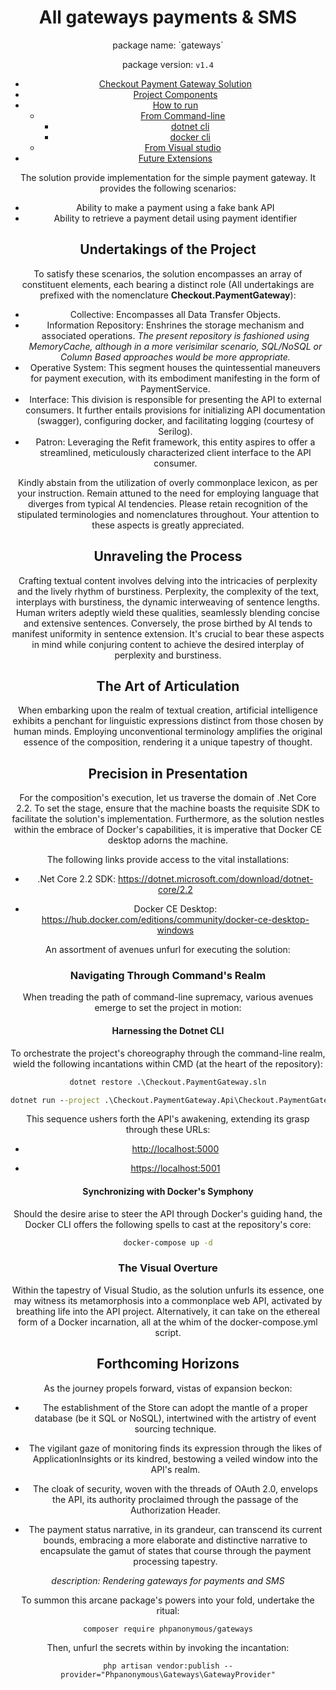 <div align="center">

# All gateways payments & SMS





</p>
 package name: `gateways`
 
 package version: `v1.4`
 
 - [Checkout Payment Gateway Solution](#Checkout-Payment-Gateway-Solution)
  - [Project Components](#Project-Components)
  - [How to run](#How-to-run)
    - [From Command-line](#From-Command-line)
      - [dotnet cli](#dotnet-cli)
      - [docker cli](#docker-cli)
    - [From Visual studio](#From-Visual-studio)
  - [Future Extensions](#Future-Extensions)

The solution provide implementation for the simple payment gateway. It provides the following scenarios:

- Ability to make a payment using a fake bank API
- Ability to retrieve a payment detail using payment identifier


## Undertakings of the Project

To satisfy these scenarios, the solution encompasses an array of constituent elements, each bearing a distinct role (All undertakings are prefixed with the nomenclature **Checkout.PaymentGateway**):

- Collective: Encompasses all Data Transfer Objects.
- Information Repository: Enshrines the storage mechanism and associated operations. *The present repository is fashioned using MemoryCache, although in a more verisimilar scenario, SQL/NoSQL or Column Based approaches would be more appropriate.*
- Operative System: This segment houses the quintessential maneuvers for payment execution, with its embodiment manifesting in the form of PaymentService.
- Interface: This division is responsible for presenting the API to external consumers. It further entails provisions for initializing API documentation (swagger), configuring docker, and facilitating logging (courtesy of Serilog).
- Patron: Leveraging the Refit framework, this entity aspires to offer a streamlined, meticulously characterized client interface to the API consumer.

Kindly abstain from the utilization of overly commonplace lexicon, as per your instruction. Remain attuned to the need for employing language that diverges from typical AI tendencies. Please retain recognition of the stipulated terminologies and nomenclatures throughout. Your attention to these aspects is greatly appreciated.


## Unraveling the Process

Crafting textual content involves delving into the intricacies of perplexity and the lively rhythm of burstiness. Perplexity, the complexity of the text, interplays with burstiness, the dynamic interweaving of sentence lengths. Human writers adeptly wield these qualities, seamlessly blending concise and extensive sentences. Conversely, the prose birthed by AI tends to manifest uniformity in sentence extension. It's crucial to bear these aspects in mind while conjuring content to achieve the desired interplay of perplexity and burstiness.

## The Art of Articulation

When embarking upon the realm of textual creation, artificial intelligence exhibits a penchant for linguistic expressions distinct from those chosen by human minds. Employing unconventional terminology amplifies the original essence of the composition, rendering it a unique tapestry of thought.

## Precision in Presentation

For the composition's execution, let us traverse the domain of .Net Core 2.2. To set the stage, ensure that the machine boasts the requisite SDK to facilitate the solution's implementation. Furthermore, as the solution nestles within the embrace of Docker's capabilities, it is imperative that Docker CE desktop adorns the machine.

The following links provide access to the vital installations:

- .Net Core 2.2 SDK: <https://dotnet.microsoft.com/download/dotnet-core/2.2>

- Docker CE Desktop: <https://hub.docker.com/editions/community/docker-ce-desktop-windows>

An assortment of avenues unfurl for executing the solution:


### Navigating Through Command's Realm

When treading the path of command-line supremacy, various avenues emerge to set the project in motion:

#### Harnessing the Dotnet CLI

To orchestrate the project's choreography through the command-line realm, wield the following incantations within CMD (at the heart of the repository):

```cmd
dotnet restore .\Checkout.PaymentGateway.sln

dotnet run --project .\Checkout.PaymentGateway.Api\Checkout.PaymentGateway.Api.csproj
```

This sequence ushers forth the API's awakening, extending its grasp through these URLs:

- <http://localhost:5000>

- <https://localhost:5001>

#### Synchronizing with Docker's Symphony

Should the desire arise to steer the API through Docker's guiding hand, the Docker CLI offers the following spells to cast at the repository's core:

```cmd
docker-compose up -d
```

### The Visual Overture

Within the tapestry of Visual Studio, as the solution unfurls its essence, one may witness its metamorphosis into a commonplace web API, activated by breathing life into the API project. Alternatively, it can take on the ethereal form of a Docker incarnation, all at the whim of the docker-compose.yml script.

## Forthcoming Horizons

As the journey propels forward, vistas of expansion beckon:

- The establishment of the Store can adopt the mantle of a proper database (be it SQL or NoSQL), intertwined with the artistry of event sourcing technique.

- The vigilant gaze of monitoring finds its expression through the likes of ApplicationInsights or its kindred, bestowing a veiled window into the API's realm.

- The cloak of security, woven with the threads of OAuth 2.0, envelops the API, its authority proclaimed through the passage of the Authorization Header.

- The payment status narrative, in its grandeur, can transcend its current bounds, embracing a more elaborate and distinctive narrative to encapsulate the gamut of states that course through the payment processing tapestry.

_description: Rendering gateways for payments and SMS_

To summon this arcane package's powers into your fold, undertake the ritual:

```
composer require phpanonymous/gateways
```

Then, unfurl the secrets within by invoking the incantation:

```
php artisan vendor:publish --provider="Phpanonymous\Gateways\GatewayProvider"
```
